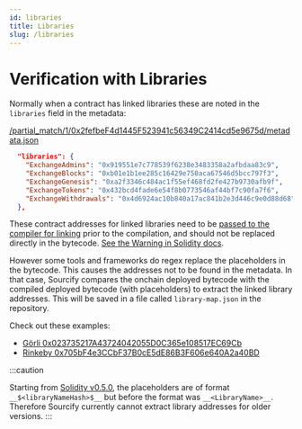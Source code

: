 ```yaml
---
id: libraries
title: Libraries
slug: /libraries
---
```


# Verification with Libraries

Normally when a contract has linked libraries these are noted in the `libraries` field in the metadata:

[/partial_match/1/0x2fefbeF4d1445F523941c56349C2414cd5e9675d/metadata.json](https://repo.sourcify.dev/contracts/partial_match/1/0x2fefbeF4d1445F523941c56349C2414cd5e9675d/metadata.json)

```json
  "libraries": {
    "ExchangeAdmins": "0x919551e7c778539f6238e3483358a2afbdaa83c9",
    "ExchangeBlocks": "0xb01e1b1ee285c16429e750aca67546d5bcc797f3",
    "ExchangeGenesis": "0xa2f3346c484ac1f55ef468fd2fe427b9730afb9f",
    "ExchangeTokens": "0x432bcd4fade6e54f8b0773546af44bf7c90fa7f6",
    "ExchangeWithdrawals": "0x4d6924ac10b840a17ac841b2e3d446c9e0d88d68"
  },
```

These contract addresses for linked libraries need to be [passed to the compiler for linking](https://docs.soliditylang.org/en/latest/using-the-compiler.html#library-linking) prior to the compilation, and should not be replaced directly in the bytecode. [See the Warning in Solidity docs](https://docs.soliditylang.org/en/latest/using-the-compiler.html#library-linking).

However some tools and frameworks do regex replace the placeholders in the bytecode. This causes the addresses not to be found in the metadata. In that case, Sourcify compares the onchain deployed bytecode with the compiled deployed bytecode (with placeholders) to extract the linked library addresses. This will be saved in a file called `library-map.json` in the repository.

Check out these examples:

- [Görli 0x023735217A43724042055D0C365e108517EC69Cb](https://repo.sourcify.dev/contracts/full_match/5/0x023735217A43724042055D0C365e108517EC69Cb/)
- [Rinkeby 0x705bF4e3CCbF37B0cE5dE86B3F606e640A2a40BD](https://repo.sourcify.dev/contracts/full_match/4/0x705bF4e3CCbF37B0cE5dE86B3F606e640A2a40BD/)

:::caution

Starting from [Solidity v0.5.0](https://docs.soliditylang.org/en/latest/050-breaking-changes.html#command-line-and-json-interfaces), the placeholders are of format `__$<libraryNameHash>$__` but before the format was `__<LibraryName>__`. Therefore Sourcify currently cannot extract library addresses for older versions.
:::
